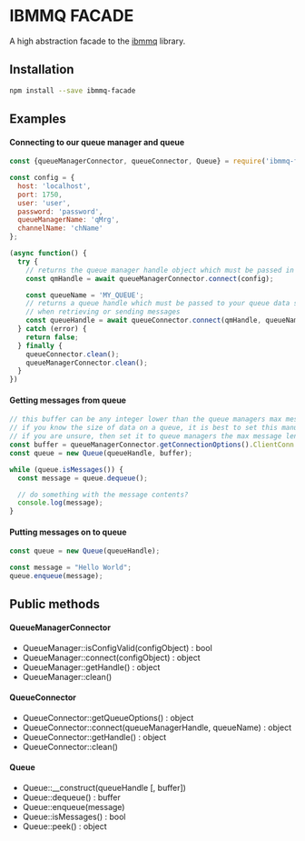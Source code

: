 # IBMMQ FACADE
A high abstraction facade to the [ibmmq](https://www.npmjs.com/package/ibmmq) library.

## Installation
```bash
npm install --save ibmmq-facade
```

## Examples

#### Connecting to our queue manager and queue
```javascript
const {queueManagerConnector, queueConnector, Queue} = require('ibmmq-facade');

const config = {
  host: 'localhost',
  port: 1750,
  user: 'user',
  password: 'password',
  queueManagerName: 'qMrg',
  channelName: 'chName'
};

(async function() {
  try {
    // returns the queue manager handle object which must be passed in when connecting a queue
    const qmHandle = await queueManagerConnector.connect(config);

    const queueName = 'MY_QUEUE';
    // returns a queue handle which must be passed to your queue data structure
    // when retrieving or sending messages
    const queueHandle = await queueConnector.connect(qmHandle, queueName);
  } catch (error) {
    return false;
  } finally {
    queueConnector.clean();
    queueManagerConnector.clean();
  }
})

```

#### Getting messages from queue
```javascript
// this buffer can be any integer lower than the queue managers max message length (in bytes)
// if you know the size of data on a queue, it is best to set this manually
// if you are unsure, then set it to queue managers the max message length
const buffer = queueManagerConnector.getConnectionOptions().ClientConn.MaxMsgLength;
const queue = new Queue(queueHandle, buffer);

while (queue.isMessages()) {
  const message = queue.dequeue();

  // do something with the message contents?
  console.log(message);
}
```

#### Putting messages on to queue
```javascript
const queue = new Queue(queueHandle);

const message = "Hello World";
queue.enqueue(message);
```

## Public methods
#### QueueManagerConnector
* QueueManager::isConfigValid(configObject) : bool
* QueueManager::connect(configObject) : object
* QueueManager::getHandle() : object
* QueueManager::clean()

#### QueueConnector
* QueueConnector::getQueueOptions() : object
* QueueConnector::connect(queueManagerHandle, queueName) : object
* QueueConnector::getHandle() : object
* QueueConnector::clean()

#### Queue
* Queue::__construct(queueHandle [, buffer])
* Queue::dequeue() : buffer
* Queue::enqueue(message)
* Queue::isMessages() : bool
* Queue::peek() : object
